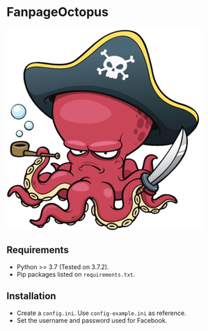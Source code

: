 # FanpageOctopus

![Octopus](octopus.png)


## Requirements

- Python >= 3.7 (Tested on 3.7.2).
- Pip packages listed on `requirements.txt`.


## Installation

- Create a `config.ini`. Use `config-example.ini` as reference.
- Set the username and password used for Facebook.
